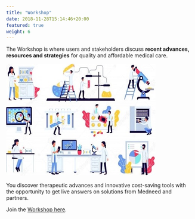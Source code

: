 ```yaml
---
title: "Workshop"
date: 2018-11-28T15:14:46+20:00
featured: true
weight: 6
---
```


The Workshop is where users and stakeholders discuss **recent advances, resources and strategies** for quality and affordable medical care. 

![Medical Equipment](/images/illustrations/med-equipment.jpg)

You discover therapeutic advances and innovative cost-saving tools with the opportunity to get live answers on solutions from Medneed and partners. 

Join the <a href="https://workshop.medneed.com" target="_blank">Workshop here</a>.
